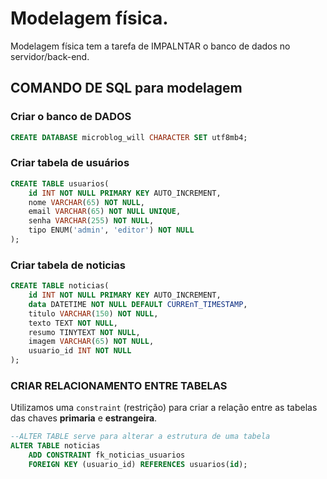 # Modelagem física.

Modelagem física tem a tarefa de IMPALNTAR o banco de dados no servidor/back-end.

## COMANDO DE SQL para modelagem

### Criar o banco de DADOS

```sql
CREATE DATABASE microblog_will CHARACTER SET utf8mb4;

```

### Criar tabela de usuários

```sql
CREATE TABLE usuarios(
    id INT NOT NULL PRIMARY KEY AUTO_INCREMENT,
    nome VARCHAR(65) NOT NULL,
    email VARCHAR(65) NOT NULL UNIQUE,
    senha VARCHAR(255) NOT NULL,
    tipo ENUM('admin', 'editor') NOT NULL
);

```

### Criar tabela de noticias

```sql
CREATE TABLE noticias(
    id INT NOT NULL PRIMARY KEY AUTO_INCREMENT,
    data DATETIME NOT NULL DEFAULT CURREnT_TIMESTAMP,
    titulo VARCHAR(150) NOT NULL,
    texto TEXT NOT NULL,
    resumo TINYTEXT NOT NULL,
    imagem VARCHAR(65) NOT NULL,
    usuario_id INT NOT NULL 
);
```

### CRIAR RELACIONAMENTO ENTRE TABELAS
Utilizamos uma `constraint` (restrição) para criar a relação entre as tabelas das chaves **primaria** e **estrangeira**.

```sql
--ALTER TABLE serve para alterar a estrutura de uma tabela
ALTER TABLE noticias
    ADD CONSTRAINT fk_noticias_usuarios
    FOREIGN KEY (usuario_id) REFERENCES usuarios(id);

```